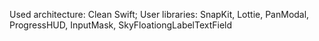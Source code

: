 Used architecture: Clean Swift;
User libraries: SnapKit, Lottie, PanModal, ProgressHUD, InputMask, SkyFloationgLabelTextField
